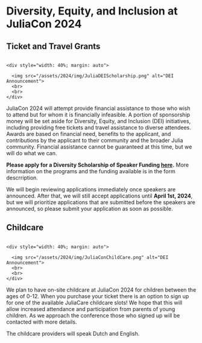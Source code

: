 # Diversity, Equity, and Inclusion at JuliaCon 2024

## Ticket and Travel Grants
~~~

<div style="width: 40%; margin: auto">

  <img src="/assets/2024/img/JuliaDEIScholarship.png" alt="DEI Announcement">
  <br>
  <br>
</div>
~~~

JuliaCon 2024 will attempt provide financial assistance to those who wish to attend but for whom it is financially infeasible. A portion of sponsorship money will be set aside for Diversity, Equity, and Inclusion (DEI) initiatives, including providing free tickets and travel assistance to diverse attendees. Awards are based on financial need, benefits to the applicant, and contributions by the applicant to their community and the broader Julia community. Financial assistance cannot be guaranteed at this time, but we will do what we can.

**Please apply for a Diversity Scholarship of Speaker Funding [here](https://forms.gle/CvwRDuLV4C2Tfmxs9).** More information on the programs and the funding available is in the form descrription. 

We will begin reviewing applications immediately once speakers are announced. After that, we will still accept applications until **April 1st, 2024**, but we will prioritize applications that are submitted before the speakers are announced, so please submit your application as soon as possible. 

## Childcare
~~~

<div style="width: 40%; margin: auto">

  <img src="/assets/2024/img/JuliaConChildCare.png" alt="DEI Announcement">
  <br>
  <br>
</div>
~~~

We plan to have on-site childcare at JuliaCon 2024 for children between the ages of 0-12. When you purchase your ticket there is an option to sign up for one of the available JuliaCare childcare slots! We hope that this will allow increased attendance and participation from parents of young children. As we approach the conference those who signed up will be contacted with more details.

The childcare providers will speak Dutch and English. 

<!-- ## Venue Accessibility -->
